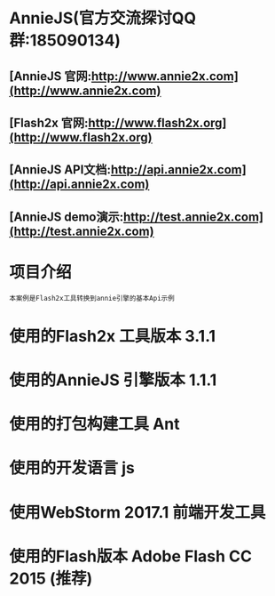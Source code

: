 # AnnieJS(官方交流探讨QQ群:185090134)
## [AnnieJS 官网:http://www.annie2x.com](http://www.annie2x.com)
## [Flash2x 官网:http://www.flash2x.org](http://www.flash2x.org)
## [AnnieJS API文档:http://api.annie2x.com](http://api.annie2x.com) 
## [AnnieJS demo演示:http://test.annie2x.com](http://test.annie2x.com)
# 项目介绍
    本案例是Flash2x工具转换到annie引擎的基本Api示例
# 使用的Flash2x 工具版本 3.1.1
# 使用的AnnieJS 引擎版本 1.1.1
# 使用的打包构建工具 Ant
# 使用的开发语言 js
# 使用WebStorm 2017.1 前端开发工具
# 使用的Flash版本 Adobe Flash CC 2015 (推荐)
